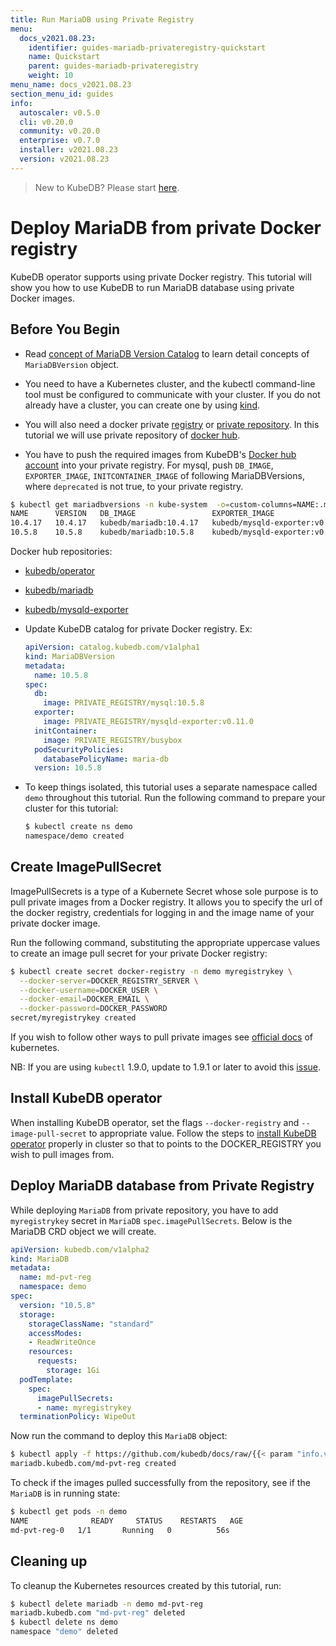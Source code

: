 ```yaml
---
title: Run MariaDB using Private Registry
menu:
  docs_v2021.08.23:
    identifier: guides-mariadb-privateregistry-quickstart
    name: Quickstart
    parent: guides-mariadb-privateregistry
    weight: 10
menu_name: docs_v2021.08.23
section_menu_id: guides
info:
  autoscaler: v0.5.0
  cli: v0.20.0
  community: v0.20.0
  enterprise: v0.7.0
  installer: v2021.08.23
  version: v2021.08.23
---
```


> New to KubeDB? Please start [here](/docs/v2021.08.23/README).

# Deploy MariaDB from private Docker registry

KubeDB operator supports using private Docker registry. This tutorial will show you how to use KubeDB to run MariaDB database using private Docker images.

## Before You Begin

- Read [concept of MariaDB Version Catalog](/docs/v2021.08.23/guides/mariadb/concepts/mariadb-version) to learn detail concepts of `MariaDBVersion` object.

- You need to have a Kubernetes cluster, and the kubectl command-line tool must be configured to communicate with your cluster. If you do not already have a cluster, you can create one by using [kind](https://kind.sigs.k8s.io/docs/user/quick-start/).

- You will also need a docker private [registry](https://docs.docker.com/registry/) or [private repository](https://docs.docker.com/docker-hub/repos/#private-repositories).  In this tutorial we will use private repository of [docker hub](https://hub.docker.com/).

- You have to push the required images from KubeDB's [Docker hub account](https://hub.docker.com/u/kubedb) into your private registry. For mysql, push `DB_IMAGE`, `EXPORTER_IMAGE`, `INITCONTAINER_IMAGE` of following MariaDBVersions, where `deprecated` is not true, to your private registry.

```bash
$ kubectl get mariadbversions -n kube-system  -o=custom-columns=NAME:.metadata.name,VERSION:.spec.version,DB_IMAGE:.spec.db.image,EXPORTER_IMAGE:.spec.exporter.image,INITCONTAINER_IMAGE:.spec.initContainer.image,DEPRECATED:.spec.deprecated
NAME      VERSION   DB_IMAGE                 EXPORTER_IMAGE                   INITCONTAINER_IMAGE   DEPRECATED
10.4.17   10.4.17   kubedb/mariadb:10.4.17   kubedb/mysqld-exporter:v0.11.0   kubedb/busybox        <none>
10.5.8    10.5.8    kubedb/mariadb:10.5.8    kubedb/mysqld-exporter:v0.11.0   kubedb/busybox        <none>
```

Docker hub repositories:

- [kubedb/operator](https://hub.docker.com/r/kubedb/operator)
- [kubedb/mariadb](https://hub.docker.com/r/kubedb/mariadb)
- [kubedb/mysqld-exporter](https://hub.docker.com/r/kubedb/mysqld-exporter)

- Update KubeDB catalog for private Docker registry. Ex:

  ```yaml
  apiVersion: catalog.kubedb.com/v1alpha1
  kind: MariaDBVersion
  metadata:
    name: 10.5.8
  spec:
    db:
      image: PRIVATE_REGISTRY/mysql:10.5.8
    exporter:
      image: PRIVATE_REGISTRY/mysqld-exporter:v0.11.0
    initContainer:
      image: PRIVATE_REGISTRY/busybox
    podSecurityPolicies:
      databasePolicyName: maria-db
    version: 10.5.8
  ```

- To keep things isolated, this tutorial uses a separate namespace called `demo` throughout this tutorial. Run the following command to prepare your cluster for this tutorial:

  ```bash
  $ kubectl create ns demo
  namespace/demo created
   ```

## Create ImagePullSecret

ImagePullSecrets is a type of a Kubernete Secret whose sole purpose is to pull private images from a Docker registry. It allows you to specify the url of the docker registry, credentials for logging in and the image name of your private docker image.

Run the following command, substituting the appropriate uppercase values to create an image pull secret for your private Docker registry:

```bash
$ kubectl create secret docker-registry -n demo myregistrykey \
  --docker-server=DOCKER_REGISTRY_SERVER \
  --docker-username=DOCKER_USER \
  --docker-email=DOCKER_EMAIL \
  --docker-password=DOCKER_PASSWORD
secret/myregistrykey created
```

If you wish to follow other ways to pull private images see [official docs](https://kubernetes.io/docs/concepts/containers/images/) of kubernetes.

NB: If you are using `kubectl` 1.9.0, update to 1.9.1 or later to avoid this [issue](https://github.com/kubernetes/kubernetes/issues/57427).

## Install KubeDB operator

When installing KubeDB operator, set the flags `--docker-registry` and `--image-pull-secret` to appropriate value. Follow the steps to [install KubeDB operator](/docs/v2021.08.23/setup/README) properly in cluster so that to points to the DOCKER_REGISTRY you wish to pull images from.

## Deploy MariaDB database from Private Registry

While deploying `MariaDB` from private repository, you have to add `myregistrykey` secret in `MariaDB` `spec.imagePullSecrets`.
Below is the MariaDB CRD object we will create.

```yaml
apiVersion: kubedb.com/v1alpha2
kind: MariaDB
metadata:
  name: md-pvt-reg
  namespace: demo
spec:
  version: "10.5.8"
  storage:
    storageClassName: "standard"
    accessModes:
    - ReadWriteOnce
    resources:
      requests:
        storage: 1Gi
  podTemplate:
    spec:
      imagePullSecrets:
      - name: myregistrykey
  terminationPolicy: WipeOut
```

Now run the command to deploy this `MariaDB` object:

```bash
$ kubectl apply -f https://github.com/kubedb/docs/raw/{{< param "info.version" >}}docs/guides/mariadb/private-registry/quickstart/examples/demo.yaml
mariadb.kubedb.com/md-pvt-reg created
```

To check if the images pulled successfully from the repository, see if the `MariaDB` is in running state:

```bash
$ kubectl get pods -n demo
NAME              READY     STATUS    RESTARTS   AGE
md-pvt-reg-0   1/1       Running   0          56s
```

## Cleaning up

To cleanup the Kubernetes resources created by this tutorial, run:

```bash
$ kubectl delete mariadb -n demo md-pvt-reg
mariadb.kubedb.com "md-pvt-reg" deleted
$ kubectl delete ns demo
namespace "demo" deleted
```
